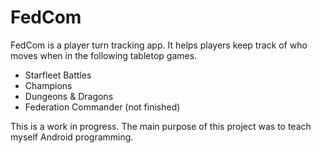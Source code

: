 # FedCom

FedCom is a player turn tracking app.  It helps players keep track of who moves when in the following tabletop games.

 - Starfleet Battles
 - Champions
 - Dungeons & Dragons
 - Federation Commander (not finished)

This is a work in progress.  The main purpose of this project was to teach myself Android programming.
